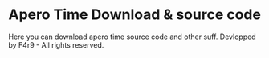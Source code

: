 # Apero Time Download & source code

Here you can download apero time source code and other suff.
Devlopped by F4r9 - All rights reserved.
